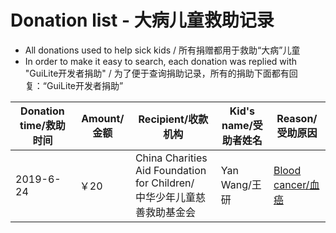 # Donation list - 大病儿童救助记录
- All donations used to help sick kids / 所有捐赠都用于救助“大病”儿童
- In order to make it easy to search, each donation was replied with "GuiLite开发者捐助" / 为了便于查询捐助记录，所有的捐助下面都有回复：“GuiLite开发者捐助”

| Donation time/救助时间 | Amount/金额 | Recipient/收款机构 | Kid's name/受助者姓名 | Reason/受助原因 |
| --- | --- | --- | --- | --- |
| 2019-6-24 | ￥20 | China Charities Aid Foundation for Children/<br>中华少年儿童慈善救助基金会 | Yan Wang/王研 | [Blood cancer/血癌](https://yglian.qschou.com/gongyi/publicSite/detail?ChannelId=zhech&id=201905230000000050026157&mp=toutiao20190624) |
